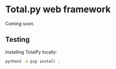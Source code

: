 # Total.py web framework

Coming soon.

## Testing

Installing TotalPy locally:

```bash
python3 -m pip install .
```